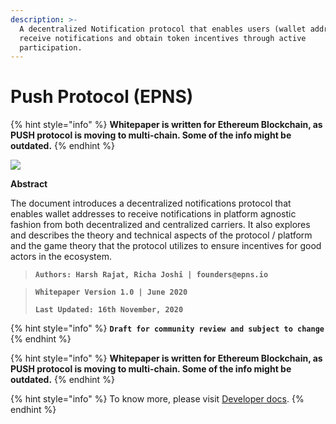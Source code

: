 ```yaml
---
description: >-
  A decentralized Notification protocol that enables users (wallet addresses) to
  receive notifications and obtain token incentives through active
  participation.
---
```


# Push Protocol (EPNS)

{% hint style="info" %}
**Whitepaper is written for Ethereum Blockchain, as PUSH protocol is moving to multi-chain. Some of the info might be outdated.**
{% endhint %}

![](.gitbook/assets/logofulltaglinesquarsmall.jpg)

**Abstract**

The document introduces a decentralized notifications protocol that enables wallet addresses to receive notifications in platform agnostic fashion from both decentralized and centralized carriers. It also explores and describes the theory and technical aspects of the protocol / platform and the game theory that the protocol utilizes to ensure incentives for good actors in the ecosystem.

> **`Authors: Harsh Rajat, Richa Joshi | founders@epns.io`**

> **`Whitepaper Version 1.0 | June 2020`**
>
> **`Last Updated: 16th November, 2020`**

{% hint style="info" %}
**`Draft for community review and subject to change`**
{% endhint %}

{% hint style="info" %}
**Whitepaper is written for Ethereum Blockchain, as PUSH protocol is moving to multi-chain. Some of the info might be outdated.**
{% endhint %}

{% hint style="info" %}
To know more, please visit [Developer docs](https://docs.epns.io/developers).
{% endhint %}

